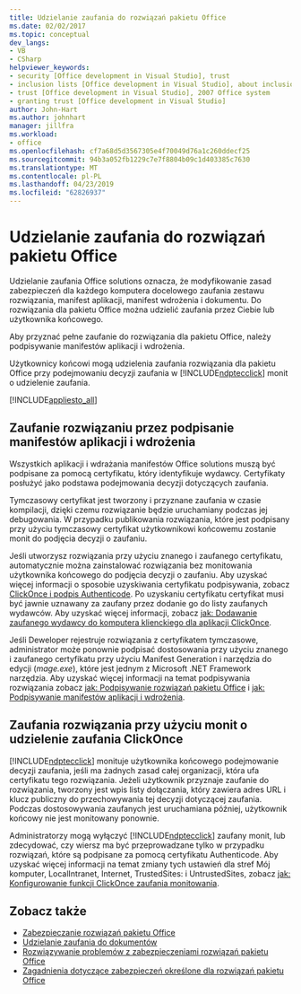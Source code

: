 ```yaml
---
title: Udzielanie zaufania do rozwiązań pakietu Office
ms.date: 02/02/2017
ms.topic: conceptual
dev_langs:
- VB
- CSharp
helpviewer_keywords:
- security [Office development in Visual Studio], trust
- inclusion lists [Office development in Visual Studio], about inclusion lists
- trust [Office development in Visual Studio], 2007 Office system
- granting trust [Office development in Visual Studio]
author: John-Hart
ms.author: johnhart
manager: jillfra
ms.workload:
- office
ms.openlocfilehash: cf7a68d5d3567305e4f70049d76a1c260ddecf25
ms.sourcegitcommit: 94b3a052fb1229c7e7f8804b09c1d403385c7630
ms.translationtype: MT
ms.contentlocale: pl-PL
ms.lasthandoff: 04/23/2019
ms.locfileid: "62826937"
---
```

# <a name="grant-trust-to-office-solutions"></a>Udzielanie zaufania do rozwiązań pakietu Office
  Udzielanie zaufania Office solutions oznacza, że modyfikowanie zasad zabezpieczeń dla każdego komputera docelowego zaufania zestawu rozwiązania, manifest aplikacji, manifest wdrożenia i dokumentu. Do rozwiązania dla pakietu Office można udzielić zaufania przez Ciebie lub użytkownika końcowego.

 Aby przyznać pełne zaufanie do rozwiązania dla pakietu Office, należy podpisywanie manifestów aplikacji i wdrożenia.

 Użytkownicy końcowi mogą udzielenia zaufania rozwiązania dla pakietu Office przy podejmowaniu decyzji zaufania w [!INCLUDE[ndptecclick](../vsto/includes/ndptecclick-md.md)] monit o udzielenie zaufania.

 [!INCLUDE[appliesto_all](../vsto/includes/appliesto-all-md.md)]

## <a name="Signing"></a> Zaufanie rozwiązaniu przez podpisanie manifestów aplikacji i wdrożenia
 Wszystkich aplikacji i wdrażania manifestów Office solutions muszą być podpisane za pomocą certyfikatu, który identyfikuje wydawcy. Certyfikaty posłużyć jako podstawa podejmowania decyzji dotyczących zaufania.

 Tymczasowy certyfikat jest tworzony i przyznane zaufania w czasie kompilacji, dzięki czemu rozwiązanie będzie uruchamiany podczas jej debugowania. W przypadku publikowania rozwiązania, które jest podpisany przy użyciu tymczasowy certyfikat użytkownikowi końcowemu zostanie monit do podjęcia decyzji o zaufaniu.

 Jeśli utworzysz rozwiązania przy użyciu znanego i zaufanego certyfikatu, automatycznie można zainstalować rozwiązania bez monitowania użytkownika końcowego do podjęcia decyzji o zaufaniu. Aby uzyskać więcej informacji o sposobie uzyskiwania certyfikatu podpisywania, zobacz [ClickOnce i podpis Authenticode](../deployment/clickonce-and-authenticode.md). Po uzyskaniu certyfikatu certyfikat musi być jawnie uznawany za zaufany przez dodanie go do listy zaufanych wydawców. Aby uzyskać więcej informacji, zobacz [jak: Dodawanie zaufanego wydawcy do komputera klienckiego dla aplikacji ClickOnce](../deployment/how-to-add-a-trusted-publisher-to-a-client-computer-for-clickonce-applications.md).

 Jeśli Deweloper rejestruje rozwiązania z certyfikatem tymczasowe, administrator może ponownie podpisać dostosowania przy użyciu znanego i zaufanego certyfikatu przy użyciu Manifest Generation i narzędzia do edycji (*mage.exe*), które jest jednym z Microsoft .NET Framework narzędzia. Aby uzyskać więcej informacji na temat podpisywania rozwiązania zobacz [jak: Podpisywanie rozwiązań pakietu Office](../vsto/how-to-sign-office-solutions.md) i [jak: Podpisywanie manifestów aplikacji i wdrożenia](../ide/how-to-sign-application-and-deployment-manifests.md).

## <a name="TrustPrompt"></a>Zaufania rozwiązania przy użyciu monit o udzielenie zaufania ClickOnce
 [!INCLUDE[ndptecclick](../vsto/includes/ndptecclick-md.md)] monituje użytkownika końcowego podejmowanie decyzji zaufania, jeśli ma żadnych zasad całej organizacji, która ufa certyfikatu tego rozwiązania. Jeżeli użytkownik przyznaje zaufanie do rozwiązania, tworzony jest wpis listy dołączania, który zawiera adres URL i klucz publiczny do przechowywania tej decyzji dotyczącej zaufania. Podczas dostosowywania zaufanych jest uruchamiana później, użytkownik końcowy nie jest monitowany ponownie.

 Administratorzy mogą wyłączyć [!INCLUDE[ndptecclick](../vsto/includes/ndptecclick-md.md)] zaufany monit, lub zdecydować, czy wiersz ma być przeprowadzane tylko w przypadku rozwiązań, które są podpisane za pomocą certyfikatu Authenticode. Aby uzyskać więcej informacji na temat zmiany tych ustawień dla stref Mój komputer, LocalIntranet, Internet, TrustedSites: i UntrustedSites, zobacz [jak: Konfigurowanie funkcji ClickOnce zaufania monitowania](../deployment/how-to-configure-the-clickonce-trust-prompt-behavior.md).

## <a name="see-also"></a>Zobacz także

- [Zabezpieczanie rozwiązań pakietu Office](../vsto/securing-office-solutions.md)
- [Udzielanie zaufania do dokumentów](../vsto/granting-trust-to-documents.md)
- [Rozwiązywanie problemów z zabezpieczeniami rozwiązań pakietu Office](../vsto/troubleshooting-office-solution-security.md)
- [Zagadnienia dotyczące zabezpieczeń określone dla rozwiązań pakietu Office](../vsto/specific-security-considerations-for-office-solutions.md)
